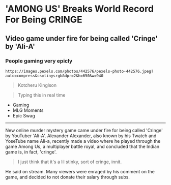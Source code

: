 # 'AMONG US' Breaks World Record For Being CRINGE

## Video game under fire for being called 'Cringe' by 'Ali-A'

### People gaming very epicly

`https://images.pexels.com/photos/442576/pexels-photo-442576.jpeg?auto=compress&cs=tinysrgb&dpr=2&h=650&w=940`

> Kotcheru Kinglson

> Typing this in real time

- Gaming
- MLG Moments
- Epic Swag

---

New online murder mystery game came under fire for being called 'Cringe' by YouTuber 'Ali-A'. Alexander Alexander, also known by his Twatch and YoseTube name Ali-a, recently made a video where he played through the game Among Us, a multiplayer battle royal, and concluded that the Indian game is, in fact, 'cringe'.

> I just think that it's a lil stinky, sort of cringe, innit. 

He said on stream. Many viewers were enraged by his comment on the game, and decided to not donate their salary through subs.